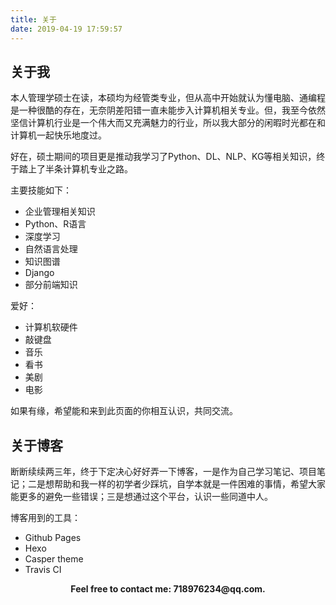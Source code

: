 ```yaml
---
title: 关于
date: 2019-04-19 17:59:57
---
```

## 关于我

本人管理学硕士在读，本硕均为经管类专业，但从高中开始就认为懂电脑、通编程是一种很酷的存在，无奈阴差阳错一直未能步入计算机相关专业。但，我至今依然坚信计算机行业是一个伟大而又充满魅力的行业，所以我大部分的闲暇时光都在和计算机一起快乐地度过。

好在，硕士期间的项目更是推动我学习了Python、DL、NLP、KG等相关知识，终于踏上了半条计算机专业之路。

主要技能如下：
- 企业管理相关知识
- Python、R语言
- 深度学习
- 自然语言处理
- 知识图谱
- Django
- 部分前端知识

爱好：
- 计算机软硬件
- 敲键盘
- 音乐
- 看书
- 美剧
- 电影

如果有缘，希望能和来到此页面的你相互认识，共同交流。

## 关于博客

断断续续两三年，终于下定决心好好弄一下博客，一是作为自己学习笔记、项目笔记；二是想帮助和我一样的初学者少踩坑，自学本就是一件困难的事情，希望大家能更多的避免一些错误；三是想通过这个平台，认识一些同道中人。

博客用到的工具：
- Github Pages
- Hexo
- Casper theme
- Travis CI

<center><strong>Feel free to contact me: 718976234@qq.com.</strong></center>
